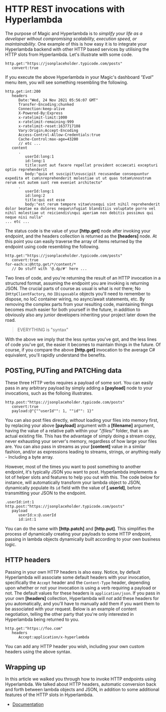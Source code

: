
# HTTP REST invocations with Hyperlambda

The purpose of Magic and Hyperlambda is to _simplify your life as a developer without compromising scalability, execution speed, or maintainability_.
One example of this is how easy it is to integrate your Hyperlambda backend with other HTTP based services by utilising
the HTTP slots from Hyperlambda. Let's illustrate with some code.

```
http.get:"https://jsonplaceholder.typicode.com/posts"
   convert:true
```

If you execute the above Hyperlambda in your Magic's dashboard _"Eval"_ menu item, you will see something resembling
the following.

```
http.get:int:200
   headers
      Date:"Wed, 24 Nov 2021 05:56:07 GMT"
      Transfer-Encoding:chunked
      Connection:keep-alive
      X-Powered-By:Express
      x-ratelimit-limit:1000
      x-ratelimit-remaining:999
      x-ratelimit-reset:1637717108
      Vary:Origin;Accept-Encoding
      Access-Control-Allow-Credentials:true
      Cache-Control:max-age=43200
      // etc ...
   content
      .
         userId:long:1
         id:long:1
         title:sunt aut facere repellat provident occaecati excepturi optio reprehenderit
         body:"quia et suscipit\nsuscipit recusandae consequuntur expedita et cum\nreprehenderit molestiae ut ut quas totam\nnostrum rerum est autem sunt rem eveniet architecto"
      .
         userId:long:1
         id:long:2
         title:qui est esse
         body:"est rerum tempore vitae\nsequi sint nihil reprehenderit dolor beatae ea dolores neque\nfugiat blanditiis voluptate porro vel nihil molestiae ut reiciendis\nqui aperiam non debitis possimus qui neque nisi nulla"
... etc ...
```

The status code is the value of your **[http.get]** node after invoking your endpoint, and the headers collection
is returned as the **[headers]** node. At this point you can easily traverse the array of items returned by the
endpoint using code resembling the following.

```
http.get:"https://jsonplaceholder.typicode.com/posts"
   convert:true
for-each:x:@http.get/*/content/*
   // Do stuff with '@.dp/#' here ...
```

Two lines of code, and you're returning the result of an HTTP invocation in a structured format, assuming the endpoint
you are invoking is returning JSON. The crucial parts of course as usual is what is _not_ there; No `IHttpClientFactory`,
no `IDisposable` objects you'll need to remember to dispose, no IoC container wiring, no async/await statements, etc.
By removing the complex parts from your resulting code, maintaining things becomes much easier for both
yourself in the future, in addition to obviously also any junior developers inheriting your project later down the road.

> EVERYTHING is "syntax"

With the above we imply that the less syntax you've got, and the less lines of code you've got, the easier it becomes
to maintain things in the future. Of course, if you compare the above **[http.get]** invocation to the average C#
equivalent, you'll rapidly understand the benefits.

## POSTing, PUTing and PATCHing data

These three HTTP verbs requires a payload of some sort. You can easily pass in any arbitrary payload by simply adding
a **[payload]** node to your invocations, such as the folloing illustrates.

```
http.post:"https://jsonplaceholder.typicode.com/posts"
   convert:true
   payload:@"{""userId"": 1, ""id"": 1}"
```

You can also post files directly, _without_ loading your files into memory first, by replacing your above **[payload]**
argument with a **[filename]** argument, having the value of a relative path within your _"/files/"_ folder, that
is an actual existing file. This has the advantage of simply doing a stream copy, never exhausting your server's memory,
regardless of how large your files are. You can also pass in streams as your **[content]** value in a similar fashion,
and/or as expressions leading to streams, strings, or anything really - Including a byte array.

However, most of the times you want to post something to another endpoint, it's typically JSON you want to post.
Hyperlambda implements a lot of helper slots and features to help you out with this. The code below for instance,
will automatically transform your lambda object to JSON, dynamically populate its `id` field with the value
of **[.userId]**, before transmitting your JSON to the endpoint.

```
.userId:int:1
http.post:"https://jsonplaceholder.typicode.com/posts"
   payload
      userId:x:@.userId
      id:int:1
```

You can do the same with **[http.patch]** and **[http.put]**. This simplifies the process of dynamically
creating your payloads to some HTTP endpoint, passing in lambda objects dynamically built according to
your own business logic.

## HTTP headers

Passing in your own HTTP headers is also easy. Notice, by default Hyperlambda will associate some default
headers with your invocation, specifically the `Accept` header and the `Content-Type` header, depending
upon whether or not your invocation is using a verb requiring a payload or not. The default values for these
headers is `application/json`. If you pass in your own **[headers]** collection, Hyperlambda will _not_ add
these headers for you automatically, and you'll have to manually add them if you want them to be associated
with your request. Below is an example of content negotiation, telling the other party that you're only
interested in Hyperlambda being returned to you.

```
http.get:"https://foo.com"
   headers
      Accept:application/x-hyperlambda
```

You can add any HTTP header you wish, including your own custom headers using the above syntax.

## Wrapping up

In this article we walked you through how to invoke HTTP endpoints using Hyperlambda. We talked about HTTP headers,
automatic conversion back and forth between lambda objects and JSON, in addition to some additional features of
the HTTP slots in Hyperlambda.

* [Documentation](/documentation/)
